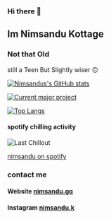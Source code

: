### Hi there 👋

## Im Nimsandu Kottage

### Not that Old
still a Teen
But Slightly wiser 🙃

[![Nimsandus's GitHub stats](https://github-readme-stats.vercel.app/api?username=nimsandu&show_icons=true&theme=cobalt)](https://github.com/anuraghazra/github-readme-stats)

[![Current major project](https://github-readme-stats.vercel.app/api/pin/?username=nimsandu&repo=spicetify-bloom&theme=cobalt)](https://github.com/anuraghazra/github-readme-stats)

[![Top Langs](https://github-readme-stats.vercel.app/api/top-langs/?username=nimsandu&theme=cobalt&layout=compact)](https://github.com/anuraghazra/github-readme-stats)

#### spotify chilling activity
![Last Chillout](https://spotify-recently-played-readme.vercel.app/api?user=h9h35ieyknj01kyuvr8snbcjg)


[nimsandu on spotify](https://open.spotify.com/user/h9h35ieyknj01kyuvr8snbcjg)

### contact me
#### Website [nimsandu.gq](https://nimsandu.gq)
#### Instagram [nimsandu.k](https://instagram.com/nimsandu.k/)
<dev>
  
</dev>
<!--
**nimsandu/nimsandu** is a ✨ _special_ ✨ repository because its `README.md` (this file) appears on your GitHub profile.

Here are some ideas to get you started:

- 🔭 I’m currently working on ...
- 🌱 I’m currently learning ...
- 👯 I’m looking to collaborate on ...
- 🤔 I’m looking for help with ...
- 💬 Ask me about ...
- 📫 How to reach me: ...
- 😄 Pronouns: ...
- ⚡ Fun fact: ...
-->

